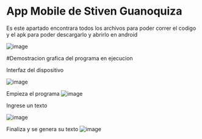 # App Mobile de Stiven Guanoquiza

Es este apartado encontrara todos los archivos para poder correr el codigo y el apk para poder descargarlo y abrirlo en android

![image](https://user-images.githubusercontent.com/84167751/201449881-00332db9-948c-41b0-8f17-b5b1c47deab3.png)

#Demostracion grafica del programa en ejecucion 

Interfaz del dispositivo 

![image](https://user-images.githubusercontent.com/84167751/201449906-1267c769-f98b-430a-b61a-138c3531a7f8.png)

Empieza el programa
![image](https://user-images.githubusercontent.com/84167751/201449910-dc83ccf8-0fc4-4959-a700-36afc95d694c.png)

Ingrese un texto

![image](https://user-images.githubusercontent.com/84167751/201449922-ee9fad25-a7da-4c2e-ab2a-7187dcc0be42.png)

Finaliza y se genera su texto
![image](https://user-images.githubusercontent.com/84167751/201449924-56514a65-a9a7-4a9a-bc0e-522de506abbb.png)
